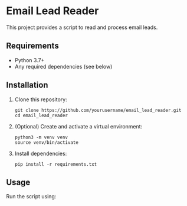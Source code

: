 # Email Lead Reader

This project provides a script to read and process email leads.

## Requirements

- Python 3.7+
- Any required dependencies (see below)

## Installation

1. Clone this repository:
    ```
    git clone https://github.com/yourusername/email_lead_reader.git
    cd email_lead_reader
    ```

2. (Optional) Create and activate a virtual environment:
    ```
    python3 -m venv venv
    source venv/bin/activate
    ```

3. Install dependencies:
    ```
    pip install -r requirements.txt
    ```

## Usage

Run the script using: